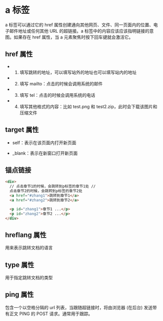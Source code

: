 # a 标签

a 标签可以通过它的 href 属性创建通向其他网页、文件、同一页面内的位置、电子邮件地址或任何其他 URL 的超链接。a 标签中的内容应该应该指明链接的意图。如果存在 href 属性，当 a 元素聚焦时按下回车键就会激活它。

## href 属性

- 1. 填写跳转的地址，可以填写站外的地址也可以填写站内的地址

- 2. 填写 mailto：点击的时候会调用系统的邮件

- 3. 填写 tel：点击的时候会调用系统的电话

- 4. 填写其他格式的内容：比如 test.png 和 test2.zip，此时会下载该图片和压缩文件

## target 属性

- self：表示在该页面内打开新页面

- \_blank：表示在新窗口打开新页面

## 锚点链接

```html
<div>
  // 点击章节1的时候，会跳转到p标签的章节1处 //
  点击章节2的时候，会跳转到p标签的章节2处
  <a href="#zhang1">跳转到章节1</a>
  <a href="#zhang2">跳转到章节2</a>

  <p id="zhang1">章节1 ...</p>
  <p id="zhang2">章节2 ...</p>
</div>
```

## hreflang 属性

用来表示跳转文档的语言

## type 属性

用于指定跳转文档的类型

## ping 属性

包含一个以空格分隔的 url 列表，当跟随超链接时，将由浏览器 (在后台) 发送带有正文 PING 的 POST 请求。通常用于跟踪。
